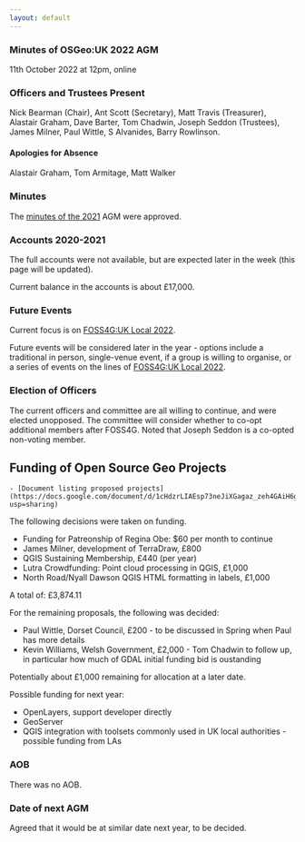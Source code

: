 ```yaml
---
layout: default
---
```


### Minutes of OSGeo:UK 2022 AGM
11th October 2022 at 12pm, online

### Officers and Trustees Present
Nick Bearman (Chair), Ant Scott (Secretary), Matt Travis (Treasurer), Alastair Graham, Dave Barter, Tom Chadwin, Joseph Seddon (Trustees), James Milner, Paul Wittle, S Alvanides, Barry Rowlinson.

#### Apologies for Absence
Alastair Graham, Tom Armitage, Matt Walker

### Minutes
The [minutes of the 2021](https://uk.osgeo.org/agm/agm2021minutes.html) AGM were approved. 

### Accounts 2020-2021
The full accounts were not available, but are expected later in the week (this page will be updated). 

Current balance in the accounts is about £17,000.

### Future Events
Current focus is on [FOSS4G:UK Local 2022](https://uk.osgeo.org/foss4guk2022local/).

Future events will be considered later in the year - options include a traditional in person, single-venue event, if a group is willing to organise, or a series of events on the lines of [FOSS4G:UK Local 2022](https://uk.osgeo.org/foss4guk2022local/).

### Election of Officers
The current officers and committee are all willing to continue, and were elected unopposed. The committee will consider whether to co-opt additional members after FOSS4G. Noted that Joseph Seddon is a co-opted non-voting member.

## Funding of Open Source Geo Projects
    - [Document listing proposed projects](https://docs.google.com/document/d/1cHdzrLIAEsp73neJiXGagaz_zeh4GAiH6gVgMZIwPQw/edit?usp=sharing)

The following decisions were taken on funding.
* Funding for Patreonship of Regina Obe: $60 per month to continue
* James Milner, development of TerraDraw, £800
* QGIS Sustaining Membership, £440 (per year)
* Lutra Crowdfunding: Point cloud processing in QGIS, £1,000
* North Road/Nyall Dawson QGIS HTML formatting in labels, £1,000

A total of: £3,874.11

For the remaining proposals, the following was decided:
* Paul Wittle, Dorset Council, £200 - to be discussed in Spring when Paul has more details
* Kevin Williams, Welsh Government, £2,000 - Tom Chadwin to follow up, in particular how much of GDAL initial funding bid is oustanding

Potentially about £1,000 remaining for allocation at a later date.

Possible funding for next year:
* OpenLayers, support developer directly
* GeoServer
* QGIS integration with toolsets commonly used in UK local authorities - possible funding from LAs

### AOB
There was no AOB.

### Date of next AGM
Agreed that it would be at similar date next year, to be decided.
